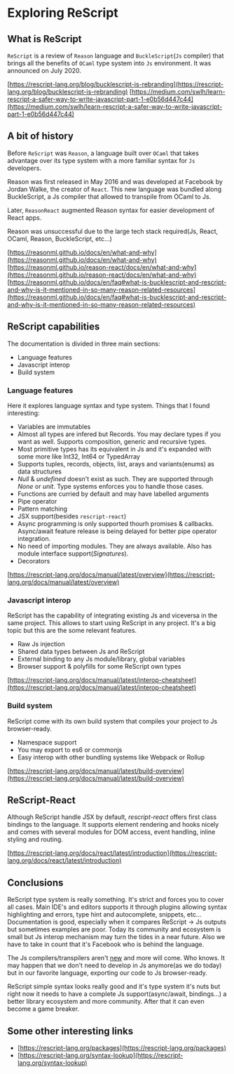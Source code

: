 # Exploring ReScript

## What is ReScript
`ReScript` is a review of `Reason` language and `BuckleScript`(`Js` compiler) that brings all the benefits of `OCaml` type system into `Js` environment. It was announced on July 2020.

[https://rescript-lang.org/blog/bucklescript-is-rebranding](https://rescript-lang.org/blog/bucklescript-is-rebranding)
[https://medium.com/swlh/learn-rescript-a-safer-way-to-write-javascript-part-1-e0b56d447c44](https://medium.com/swlh/learn-rescript-a-safer-way-to-write-javascript-part-1-e0b56d447c44)

## A bit of history
Before `ReScript` was `Reason`, a language built over `OCaml` that takes advantage over its type system with a more familiar syntax for `Js` developers.

Reason was first released in May 2016 and was developed at Facebook by Jordan Walke, the creator of `React`. This new language was bundled along BuckleScript, a Js compiler that allowed to transpile from OCaml to Js. 

Later, `ReasonReact` augmented Reason syntax for easier development of React apps.

Reason was unsuccessful due to the large tech stack required(Js, React, OCaml, Reason, BuckleScript, etc...)

[https://reasonml.github.io/docs/en/what-and-why](https://reasonml.github.io/docs/en/what-and-why)
[https://reasonml.github.io/reason-react/docs/en/what-and-why](https://reasonml.github.io/reason-react/docs/en/what-and-why)
[https://reasonml.github.io/docs/en/faq#what-is-bucklescript-and-rescript-and-why-is-it-mentioned-in-so-many-reason-related-resources](https://reasonml.github.io/docs/en/faq#what-is-bucklescript-and-rescript-and-why-is-it-mentioned-in-so-many-reason-related-resources)

## ReScript capabilities
The documentation is divided in three main sections:
 - Language features
 - Javascript interop
 - Build system

### Language features
Here it explores language syntax and type system. Things that I found interesting:
  - Variables are immutables
  - Almost all types are infered but Records. You may declare types if you want as well. Supports composition, generic and recursive types.
  - Most primitive types has its equivalent in Js and it's expanded with some more like Int32, Int64 or TypedArray
  - Supports tuples, records, objects, list, arays and variants(enums) as data structures
  - _Null_ & _undefined_ doesn't exist as such. They are supported through _None_ or _unit_. Type systems enforces you to handle those cases.
  - Functions are curried by default and may have labelled arguments
  - Pipe operator
  - Pattern matching
  - JSX support(besides `rescript-react`)
  - Async programming is only supported thourh promises & callbacks. Async/await feature release is being delayed for better pipe operator integration.
  - No need of importing modules. They are always available. Also has module interface support(_Signatures_).
  - Decorators

[https://rescript-lang.org/docs/manual/latest/overview](https://rescript-lang.org/docs/manual/latest/overview)

### Javascript interop
ReScript has the capability of integrating existing Js and viceversa in the same project. This allows to start using ReScript in any project. It's a big topic but this are the some relevant features.

 - Raw Js injection
 - Shared data types between Js and ReScript
 - External binding to any Js module/library, global variables
 - Browser support & polyfills for some ReScript own types

[https://rescript-lang.org/docs/manual/latest/interop-cheatsheet](https://rescript-lang.org/docs/manual/latest/interop-cheatsheet)

### Build system
ReScript come with its own build system that compiles your project to Js browser-ready.
 - Namespace support
 - You may export to es6 or commonjs
 - Easy interop with other bundling systems like Webpack or Rollup

[https://rescript-lang.org/docs/manual/latest/build-overview](https://rescript-lang.org/docs/manual/latest/build-overview)

## ReScript-React
Although ReScript handle JSX by default, _rescript-react_ offers first class bindings to the language.
It supports element rendering and hooks nicely and comes with several modules for DOM access, event handling, inline styling and routing.

[https://rescript-lang.org/docs/react/latest/introduction](https://rescript-lang.org/docs/react/latest/introduction)

## Conclusions
ReScript type system is really something. It's strict and forces you to cover all cases. 
Main IDE's and editors supports it through plugins allowing syntax highlighting and errors, type hint and autocomplete, snippets, etc...
Documentation is good, especially when it compares ReScript -> Js outputs but sometimes examples are poor.
Today its community and ecosystem is small but Js interop mechanism may turn the tides in a near future. Also we have to take in count that it's Facebook who is behind the language.

The Js compilers/transpilers aren't [new](https://reasonml.github.io/docs/en/what-and-why#alternatives) and more will come. Who knows. It may happen that we don't need to develop in Js anymore(as we do today) but in our favorite language, exporting our code to Js browser-ready.

ReScript simple syntax looks really good and it's type system it's nuts but right now it needs to have a complete Js support(async/await, bindings...) a better library ecosystem and more community. After that it can even become a game breaker. 

## Some other interesting links
 - [https://rescript-lang.org/packages](https://rescript-lang.org/packages)
 - [https://rescript-lang.org/syntax-lookup](https://rescript-lang.org/syntax-lookup)
 
